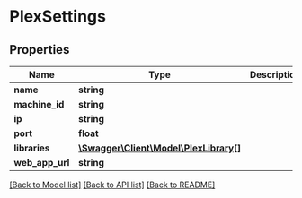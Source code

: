 # PlexSettings

## Properties
Name | Type | Description | Notes
------------ | ------------- | ------------- | -------------
**name** | **string** |  | 
**machine_id** | **string** |  | 
**ip** | **string** |  | 
**port** | **float** |  | 
**libraries** | [**\Swagger\Client\Model\PlexLibrary[]**](PlexLibrary.md) |  | [optional] 
**web_app_url** | **string** |  | [optional] 

[[Back to Model list]](../../README.md#documentation-for-models) [[Back to API list]](../../README.md#documentation-for-api-endpoints) [[Back to README]](../../README.md)

